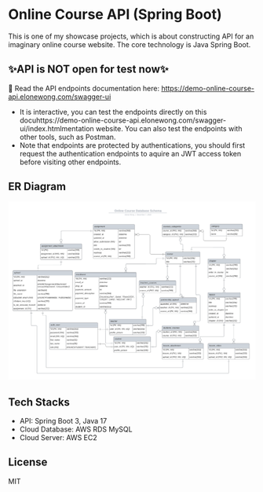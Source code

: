 # Online Course API (Spring Boot)
This is one of my showcase projects, which is about constructing API for an imaginary online course website. The core technology is Java Spring Boot.  

## ✨API is NOT open for test now✨
📄 Read the API endpoints documentation here: https://demo-online-course-api.elonewong.com/swagger-ui  
- It is interactive, you can test the endpoints directly on this docuhttps://demo-online-course-api.elonewong.com/swagger-ui/index.htmlmentation website. You can also test the endpoints with other tools, such as Postman.  
- Note that endpoints are protected by authentications, you should first request the authentication endpoints to aquire an JWT access token before visiting other endpoints.  

## ER Diagram
![online_course_erd.png](./online_course_erd.png?raw=true)  

## Tech Stacks

- API: Spring Boot 3, Java 17  
- Cloud Database: AWS RDS MySQL  
- Cloud Server: AWS EC2  

## License

MIT  
